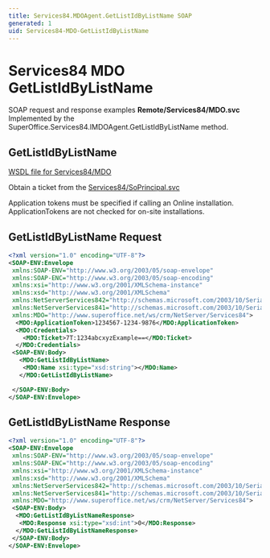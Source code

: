 ```yaml
---
title: Services84.MDOAgent.GetListIdByListName SOAP
generated: 1
uid: Services84-MDO-GetListIdByListName
---
```


# Services84 MDO GetListIdByListName

SOAP request and response examples **Remote/Services84/MDO.svc**
Implemented by the <see cref="M:SuperOffice.Services84.IMDOAgent.GetListIdByListName">SuperOffice.Services84.IMDOAgent.GetListIdByListName</see> method.

## GetListIdByListName

[WSDL file for Services84/MDO](../Services84-MDO.md)

Obtain a ticket from the [Services84/SoPrincipal.svc](../SoPrincipal/index.md)

Application tokens must be specified if calling an Online installation. ApplicationTokens are not checked for on-site installations.

## GetListIdByListName Request

```xml
<?xml version="1.0" encoding="UTF-8"?>
<SOAP-ENV:Envelope
 xmlns:SOAP-ENV="http://www.w3.org/2003/05/soap-envelope"
 xmlns:SOAP-ENC="http://www.w3.org/2003/05/soap-encoding"
 xmlns:xsi="http://www.w3.org/2001/XMLSchema-instance"
 xmlns:xsd="http://www.w3.org/2001/XMLSchema"
 xmlns:NetServerServices842="http://schemas.microsoft.com/2003/10/Serialization/Arrays"
 xmlns:NetServerServices841="http://schemas.microsoft.com/2003/10/Serialization/"
 xmlns:MDO="http://www.superoffice.net/ws/crm/NetServer/Services84">
  <MDO:ApplicationToken>1234567-1234-9876</MDO:ApplicationToken>
  <MDO:Credentials>
    <MDO:Ticket>7T:1234abcxyzExample==</MDO:Ticket>
  </MDO:Credentials>
 <SOAP-ENV:Body>
   <MDO:GetListIdByListName>
    <MDO:Name xsi:type="xsd:string"></MDO:Name>
   </MDO:GetListIdByListName>

 </SOAP-ENV:Body>
</SOAP-ENV:Envelope>

```

## GetListIdByListName Response

```xml
<?xml version="1.0" encoding="UTF-8"?>
<SOAP-ENV:Envelope
 xmlns:SOAP-ENV="http://www.w3.org/2003/05/soap-envelope"
 xmlns:SOAP-ENC="http://www.w3.org/2003/05/soap-encoding"
 xmlns:xsi="http://www.w3.org/2001/XMLSchema-instance"
 xmlns:xsd="http://www.w3.org/2001/XMLSchema"
 xmlns:NetServerServices842="http://schemas.microsoft.com/2003/10/Serialization/Arrays"
 xmlns:NetServerServices841="http://schemas.microsoft.com/2003/10/Serialization/"
 xmlns:MDO="http://www.superoffice.net/ws/crm/NetServer/Services84">
 <SOAP-ENV:Body>
  <MDO:GetListIdByListNameResponse>
   <MDO:Response xsi:type="xsd:int">0</MDO:Response>
  </MDO:GetListIdByListNameResponse>
 </SOAP-ENV:Body>
</SOAP-ENV:Envelope>

```
